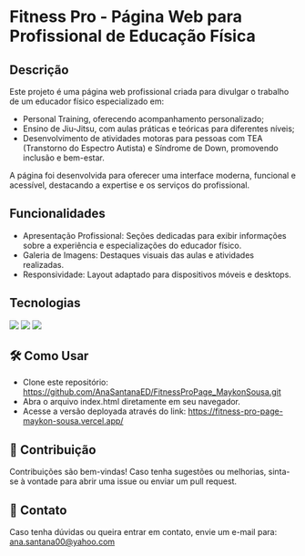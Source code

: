 ## <h1>Fitness Pro - Página Web para Profissional de Educação Física</h1>

## <h2>Descrição</h2>

Este projeto é uma página web profissional criada para divulgar o trabalho de um educador físico especializado em:

- Personal Training, oferecendo acompanhamento personalizado;
- Ensino de Jiu-Jitsu, com aulas práticas e teóricas para diferentes níveis;
- Desenvolvimento de atividades motoras para pessoas com TEA (Transtorno do Espectro Autista) e Síndrome de Down, promovendo inclusão e bem-estar.

A página foi desenvolvida para oferecer uma interface moderna, funcional e acessível, destacando a expertise e os serviços do profissional.

## <h2>Funcionalidades</h2>

- Apresentação Profissional: Seções dedicadas para exibir informações sobre a experiência e especializações do educador físico.
- Galeria de Imagens: Destaques visuais das aulas e atividades realizadas.
- Responsividade: Layout adaptado para dispositivos móveis e desktops.

## <h2>Tecnologias</h2>
<div>
  <img src="https://img.shields.io/badge/HTML-239120?style-for-the-badge&logo=html5&logoColor=white">
  <img src="https://img.shields.io/badge/CSS-239120?style-for-the-badge&logo=css3&logoColor=white">
  <img src="https://img.shields.io/badge/JavaScript-F7DF1E?style-for-the-badge&logo=javascript&logoColor=black">
</div>

## <h2>🛠 Como Usar</h2>

- Clone este repositório: https://github.com/AnaSantanaED/FitnessProPage_MaykonSousa.git
- Abra o arquivo index.html diretamente em seu navegador.
- Acesse a versão deployada através do link: https://fitness-pro-page-maykon-sousa.vercel.app/

## <h2>🤝 Contribuição</h2>

  Contribuições são bem-vindas! Caso tenha sugestões ou melhorias, sinta-se à vontade para abrir uma issue ou enviar um pull request.

## <h2>📧 Contato</h2>

Caso tenha dúvidas ou queira entrar em contato, envie um e-mail para: ana.santana00@yahoo.com





